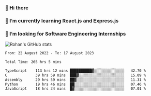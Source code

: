 ### 👋 Hi there 

<!--
**rohznmdev/rohznmdev** is a ✨ _special_ ✨ repository because its `README.md` (this file) appears on your GitHub profile.

Here are some ideas to get you started:

- 🔭 I’m currently working on ...
- 🌱 I’m currently learning Ruby and Ruby on Rails
- 👯 I’m looking to collaborate on ...
- 🤔 I’m looking for help with ...
- 💬 Ask me about ...
- 📫 How to reach me: ...
- 😄 Pronouns: ...
- ⚡ Fun fact: ...
-->
### 🌱 I’m currently learning React.js and Express.js
### 🤔 I’m looking for Software Engineering Internships
![Rohan's GitHub stats](https://github-readme-stats.vercel.app/api?username=rohznmdev&theme=dark&show_icons=true)

<!--START_SECTION:waka-->

```txt
From: 22 August 2022 - To: 17 August 2023

Total Time: 265 hrs 5 mins

TypeScript    113 hrs 12 mins ██████████▓░░░░░░░░░░░░░░   42.70 %
C             39 hrs 59 mins  ███▓░░░░░░░░░░░░░░░░░░░░░   15.09 %
Assembly      29 hrs 59 mins  ██▓░░░░░░░░░░░░░░░░░░░░░░   11.31 %
Python        19 hrs 46 mins  ██░░░░░░░░░░░░░░░░░░░░░░░   07.46 %
JavaScript    18 hrs 34 mins  █▓░░░░░░░░░░░░░░░░░░░░░░░   07.01 %
```

<!--END_SECTION:waka-->

